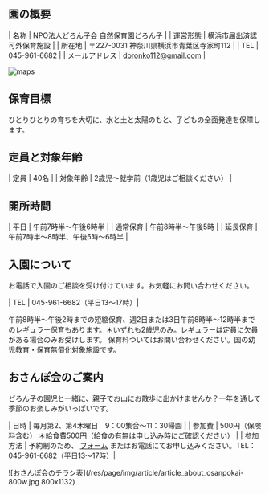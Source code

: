 ## 園の概要

| 名称  | NPO法人どろん子会 自然保育園どろん子 |
| 運営形態  | 横浜市届出済認可外保育施設 |
| 所在地 | 〒227-0031 神奈川県横浜市青葉区寺家町112 |
| TEL | 045-961-6682 |
| メールアドレス | doronko112@gmail.com |


![maps](https://www.google.com/maps/embed?pb=!1m18!1m12!1m3!1d1622.6690180093087!2d139.5086058060301!3d35.5700475!2m3!1f0!2f0!3f0!3m2!1i1024!2i768!4f13.1!3m3!1m2!1s0x6018f9b6bb74eef7%3A0x8f44f30cf8d60b05!2z6Ieq54S25L-d6IKy5ZyS44Gp44KN44KT5a2Q!5e0!3m2!1sen!2sjp!4v1729518389900!5m2!1sen!2sjp)

## 保育目標

ひとりひとりの育ちを大切に、水と土と太陽のもと、子どもの全面発達を保障します。

## 定員と対象年齢

| 定員 | 40名 |
| 対象年齢 | 2歳児〜就学前（1歳児はご相談ください） |

## 開所時間

| 平日 | 午前7時半〜午後6時半 |
| 通常保育 | 午前8時半〜午後5時 |
| 延長保育 | 午前7時半〜8時半、午後5時〜6時半 |

## 入園について

お電話で入園のご相談を受け付けています。お気軽にお問い合わせください。

| TEL | 045-961-6682（平日13〜17時）|

午前8時半〜午後2時までの短縮保育、週2日または3日午前8時半〜12時半までのレギュラー保育もあります。＊いずれも2歳児のみ。レギュラーは定員に欠員がある場合のみお受けします。
保育料ついてはお問い合わせください。国の幼児教育・保育無償化対象施設です。

## おさんぽ会のご案内

どろん子の園児と一緒に、親子でお山にお散歩に出かけませんか？一年を通して季節のお楽しみがいっぱいです。

| 日時 | 毎月第2、第4木曜日　9：00集合〜11：30帰園 |
| 参加費 | 500円（保険料含む） ＊給食費500円（給食の有無は申し込み時にご確認ください） |
| 参加方法 | 予約制のため、 [フォーム](https://docs.google.com/forms/d/1xoJAd0SikRDbdaKmOQmVzuNaosIHwiQ1ilJk6_7iXuc/edit) またはお電話にてお申し込みください。TEL：045-961-6682（平日13〜17時）|

![おさんぽ会のチラシ表](/res/page/img/article/article_about_osanpokai-800w.jpg 800x1132)
